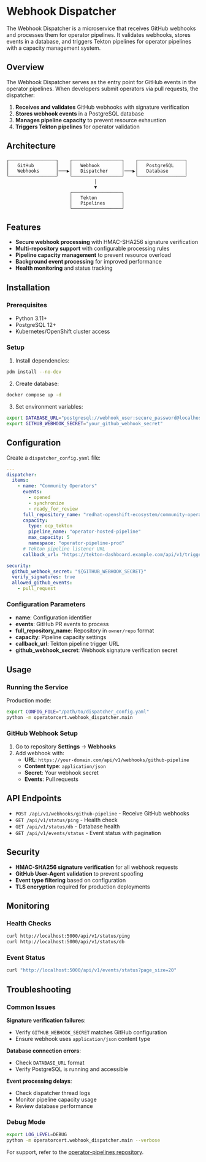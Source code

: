 # Webhook Dispatcher

The Webhook Dispatcher is a microservice that receives GitHub webhooks and processes them for operator pipelines.
It validates webhooks, stores events in a database, and triggers Tekton pipelines for operator pipelines with
a capacity management system.

## Overview

The Webhook Dispatcher serves as the entry point for GitHub events in the operator pipelines.
When developers submit operators via pull requests, the dispatcher:

1. **Receives and validates** GitHub webhooks with signature verification
2. **Stores webhook events** in a PostgreSQL database
3. **Manages pipeline capacity** to prevent resource exhaustion
4. **Triggers Tekton pipelines** for operator validation

## Architecture

```
┌─────────────────┐    ┌──────────────────┐    ┌─────────────────┐
│   GitHub        │    │   Webhook        │    │   PostgreSQL    │
│   Webhooks      │───▶│   Dispatcher     │───▶│   Database      │
└─────────────────┘    └──────────────────┘    └─────────────────┘
                                │
                                ▼
                       ┌──────────────────┐
                       │   Tekton         │
                       │   Pipelines      │
                       └──────────────────┘
```

## Features

- **Secure webhook processing** with HMAC-SHA256 signature verification
- **Multi-repository support** with configurable processing rules
- **Pipeline capacity management** to prevent resource overload
- **Background event processing** for improved performance
- **Health monitoring** and status tracking


## Installation

### Prerequisites
- Python 3.11+
- PostgreSQL 12+
- Kubernetes/OpenShift cluster access

### Setup

1. Install dependencies:
```bash
pdm install --no-dev
```

2. Create database:
```bash
docker compose up -d
```

3. Set environment variables:
```bash
export DATABASE_URL="postgresql://webhook_user:secure_password@localhost:5432/webhook_dispatcher"
export GITHUB_WEBHOOK_SECRET="your_github_webhook_secret"
```

## Configuration

Create a `dispatcher_config.yaml` file:

```yaml
---
dispatcher:
  items:
    - name: "Community Operators"
      events:
        - opened
        - synchronize
        - ready_for_review
      full_repository_name: "redhat-openshift-ecosystem/community-operators"
      capacity:
        type: ocp_tekton
        pipeline_name: "operator-hosted-pipeline"
        max_capacity: 5
        namespace: "operator-pipeline-prod"
      # Tekton pipeline listener URL
      callback_url: "https://tekton-dashboard.example.com/api/v1/trigger"

security:
  github_webhook_secret: "${GITHUB_WEBHOOK_SECRET}"
  verify_signatures: true
  allowed_github_events:
    - pull_request
```

### Configuration Parameters

- **name**: Configuration identifier
- **events**: GitHub PR events to process
- **full_repository_name**: Repository in `owner/repo` format
- **capacity**: Pipeline capacity settings
- **callback_url**: Tekton pipeline trigger URL
- **github_webhook_secret**: Webhook signature verification secret

## Usage

### Running the Service

Production mode:
```bash
export CONFIG_FILE="/path/to/dispatcher_config.yaml"
python -m operatorcert.webhook_dispatcher.main
```

### GitHub Webhook Setup

1. Go to repository **Settings** → **Webhooks**
2. Add webhook with:
   - **URL**: `https://your-domain.com/api/v1/webhooks/github-pipeline`
   - **Content type**: `application/json`
   - **Secret**: Your webhook secret
   - **Events**: Pull requests

## API Endpoints

- `POST /api/v1/webhooks/github-pipeline` - Receive GitHub webhooks
- `GET /api/v1/status/ping` - Health check
- `GET /api/v1/status/db` - Database health
- `GET /api/v1/events/status` - Event status with pagination

## Security

- **HMAC-SHA256 signature verification** for all webhook requests
- **GitHub User-Agent validation** to prevent spoofing
- **Event type filtering** based on configuration
- **TLS encryption** required for production deployments

## Monitoring

### Health Checks
```bash
curl http://localhost:5000/api/v1/status/ping
curl http://localhost:5000/api/v1/status/db
```

### Event Status
```bash
curl "http://localhost:5000/api/v1/events/status?page_size=20"
```

## Troubleshooting

### Common Issues

**Signature verification failures**:
- Verify `GITHUB_WEBHOOK_SECRET` matches GitHub configuration
- Ensure webhook uses `application/json` content type

**Database connection errors**:
- Check `DATABASE_URL` format
- Verify PostgreSQL is running and accessible

**Event processing delays**:
- Check dispatcher thread logs
- Monitor pipeline capacity usage
- Review database performance

### Debug Mode
```bash
export LOG_LEVEL=DEBUG
python -m operatorcert.webhook_dispatcher.main --verbose
```

For support, refer to the [operator-pipelines repository](https://github.com/redhat-openshift-ecosystem/operator-pipelines).
